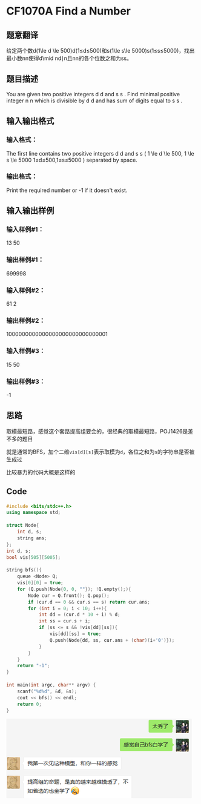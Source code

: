 # CF1070A Find a Number

## 题意翻译
给定两个数d(1\le d \le 500)d(1≤d≤500)和s(1\le s\le 5000)s(1≤s≤5000)，找出最小数nn使得d\mid nd∣n且nn的各个位数之和为ss。

## 题目描述
You are given two positive integers d d and s s . Find minimal positive integer n n which is divisible by d d and has sum of digits equal to s s .

## 输入输出格式

### 输入格式：

The first line contains two positive integers d d and s s ( 1 \le d \le 500, 1 \le s \le 5000 1≤d≤500,1≤s≤5000 ) separated by space.

### 输出格式：
Print the required number or -1 if it doesn't exist.

## 输入输出样例

### 输入样例#1： 

13 50

### 输出样例#1： 

699998

### 输入样例#2： 

61 2

### 输出样例#2： 

1000000000000000000000000000001

### 输入样例#3： 

15 50

### 输出样例#3： 

-1

## 思路

取模最短路，感觉这个套路提高组要会的，很经典的取模最短路，POJ1426是差不多的题目

就是通常的BFS，加个二维`vis[d][s]`表示取模为`d`，各位之和为`s`的字符串是否被生成过

比较暴力的代码大概是这样的

## Code

```c++
#include <bits/stdc++.h>
using namespace std;

struct Node{
    int d, s;
    string ans;
};
int d, s;
bool vis[505][5005];

string bfs(){
    queue <Node> Q;
    vis[0][0] = true;
    for (Q.push(Node{0, 0, ""}); !Q.empty();){
        Node cur = Q.front(); Q.pop();
        if (cur.d == 0 && cur.s == s) return cur.ans;
        for (int i = 0; i < 10; i++){
            int dd = (cur.d * 10 + i) % d;
            int ss = cur.s + i;
            if (ss <= s && !vis[dd][ss]){
                vis[dd][ss] = true;
                Q.push(Node{dd, ss, cur.ans + (char)(i+'0')});
            }
        }
    }
    return "-1";
}

int main(int argc, char** argv) {
    scanf("%d%d", &d, &s);
    cout << bfs() << endl;
    return 0;
}
```

![](images/whzNB.png)